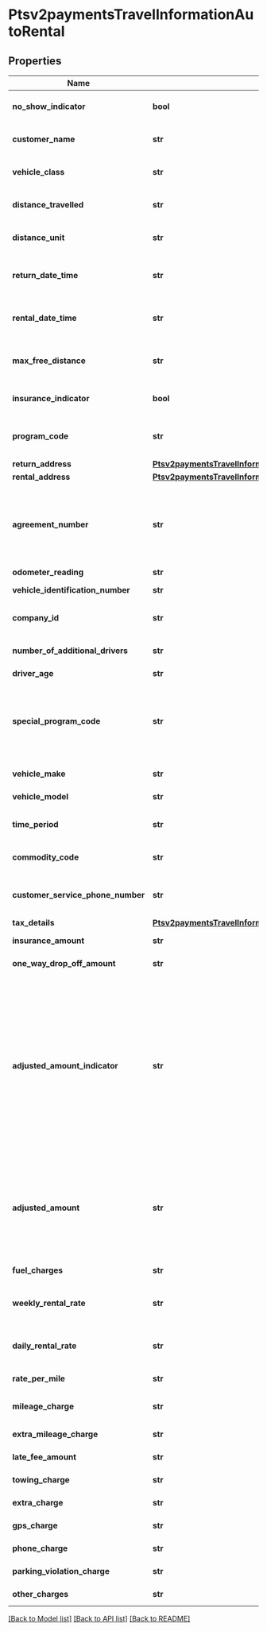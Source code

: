 # Ptsv2paymentsTravelInformationAutoRental

## Properties
Name | Type | Description | Notes
------------ | ------------- | ------------- | -------------
**no_show_indicator** | **bool** | No Show Indicator provides an indicator noting that the individual did not show up after making a reservation for a vehicle. Possible values: - true - false  | [optional] 
**customer_name** | **str** | Name of the individual making the rental agreement.  Valid data lengths by card:  |Card Specific Validation|VISA|MasterCard|Discover|AMEX| |--- |--- |--- |--- | | Filed Length| 40| 40| 29| 26| | Field Type| AN| ANS| AN| AN| | M/O/C| O| M| M| M|  | [optional] 
**vehicle_class** | **str** | Classification of the rented auto.  **NOTE** For VISA, this is a 2-byte optional code.  Valid values for American Express &amp; MasterCard:  |American Express |MasterCard |Description| |--- |--- |--- | | 0001| 0001| Mini| | 0002| 0002| Subcompact| | 0003| 0003| Economy| | 0004| 0004| Compact| | 0005| 0005| Midsize| | 0006| 0006| Intermediate| | 0007| 0007| Standard| | 0008| 0008| Fulll size| | 0009| 0009| Luxury| | 0010| 0010| Premium| | 0011| 0011| Minivan| | 0012| 0012| 12-passenger van| | 0013| 0013| Moving van| | 0014| 0014| 15-passenger van| | 0015| 0015| Cargo van| | 0016| 0016| 12-foot truck| | 0017| 0017| 20-foot truck| | 0018| 0018| 24-foot truck| | 0019| 0019| 26-foot truck| | 0020| 0020| Moped| | 0021| 0021| Stretch| | 0022| 0022| Regular| | 0023| 0023| Unique| | 0024| 0024| Exotic| | 0025| 0025| Small/medium truck| | 0026| 0026| Large truck| | 0027| 0027| Small SUV| | 0028| 0028| Medium SUV| | 0029| 0029| Large SUV| | 0030| 0030| Exotic SUV| | 9999| 9999| Miscellaneous|  Additional Values allowed **only** for &#x60;American Express&#x60;:  |American Express|MasterCard|Description| |--- |--- |--- | | 0031| NA| Four Wheel Drive| | 0032| NA| Special| | 0099| NA| Taxi|  | [optional] 
**distance_travelled** | **str** | Total number of miles driven by the customer. This field is supported only for MasterCard and American Express.  | [optional] 
**distance_unit** | **str** | Miles/Kilometers Indicator shows whether the “miles” fields are expressed in miles or kilometers.  Allowed values: - &#x60;K&#x60; - Kilometers - &#x60;M&#x60; - Miles  | [optional] 
**return_date_time** | **str** | Date/time the auto was returned to the rental agency. Format: &#x60;&#x60;yyyy-MM-dd HH-mm-ss z&#x60;&#x60; This field is supported for Visa, MasterCard, and American Express.  | [optional] 
**rental_date_time** | **str** | Date/time the auto was picked up from the rental agency. Format: &#x60;yyyy-MM-dd HH-mm-ss z&#x60; This field is supported for Visa, MasterCard, and American Express.  | [optional] 
**max_free_distance** | **str** | Maximum number of free miles or kilometers allowed to a customer for the duration of the auto rental agreement. This field is supported only for MasterCard and American Express.  | [optional] 
**insurance_indicator** | **bool** | Used for MC and Discover  Valid values: - &#x60;true&#x60; - Yes (insurance was purchased) - &#x60;false&#x60; - No (insurance was not purchased)  | [optional] 
**program_code** | **str** | Used to identify special circumstances applicable to the Card Transaction or Cardholder, such as \&quot;renter” or ”show”.  This code is &#x60;2 digit&#x60; value agreed by Merchant and processor.  | [optional] 
**return_address** | [**Ptsv2paymentsTravelInformationAutoRentalReturnAddress**](Ptsv2paymentsTravelInformationAutoRentalReturnAddress.md) |  | [optional] 
**rental_address** | [**Ptsv2paymentsTravelInformationAutoRentalRentalAddress**](Ptsv2paymentsTravelInformationAutoRentalRentalAddress.md) |  | [optional] 
**agreement_number** | **str** | Auto rental agency’s agreement (invoice) number provided to the customer. It is used to trace any inquiries about transactions. This field is supported for Visa, MasterCard, and American Express. This Merchant-defined value, which may be composed of any combination of characters and/or numerals, may become part of the descriptive bill on the Cardmember&#39;s statement.  | [optional] 
**odometer_reading** | **str** | Odometer reading at time of vehicle rental.  | [optional] 
**vehicle_identification_number** | **str** | This field contains a unique identifier assigned by the company to the vehicle.  | [optional] 
**company_id** | **str** | Corporate Identifier provides the unique identifier of the corporation or entity renting the vehicle:  |Card Specific Validation|VISA|MasterCard|Discover|AMEX| |--- |--- |--- |--- | | Filed Length| NA| 12| NA| NA| | Field Type| NA| AN| NA| NA| | M/O/C| NA| O| NA| NA|  | [optional] 
**number_of_additional_drivers** | **str** | The number of additional drivers included on the rental agreement not including the individual who signed the rental agreement.  | [optional] 
**driver_age** | **str** | Age of the driver renting the vehicle.  | [optional] 
**special_program_code** | **str** | Program code used to identify special circumstances, such as “frequent renter” or “no show” status for the renter. Possible values: - &#x60;0&#x60;: not applicable (default) - &#x60;1&#x60;: frequent renter - &#x60;2&#x60;: no show  For authorizations, this field is supported only for Visa.  For captures, this field is supported for Visa, MasterCard, and American Express.  Code for special programs applicable to the Card Transaction or the Cardholder.  | [optional] 
**vehicle_make** | **str** | Make of the vehicle being rented (e.g., Chevrolet or Ford).  | [optional] 
**vehicle_model** | **str** | Model of the vehicle being rented (e.g., Cavalier or Focus).  | [optional] 
**time_period** | **str** | Indicates the time period for which the vehicle rental rate applies (e.g., daily, weekly or monthly). Daily, Weekly and Monthly are valid values.  | [optional] 
**commodity_code** | **str** | Commodity code or International description code used to classify the item. Contact your acquirer for a list of codes.  | [optional] 
**customer_service_phone_number** | **str** | Customer service telephone number that is used to resolve questions or disputes. Include the area code, exchange, and number. This field is supported only for MasterCard and American Express.  | [optional] 
**tax_details** | [**Ptsv2paymentsTravelInformationAutoRentalTaxDetails**](Ptsv2paymentsTravelInformationAutoRentalTaxDetails.md) |  | [optional] 
**insurance_amount** | **str** | Insurance charges. Field is conditional and can include decimal point.  | [optional] 
**one_way_drop_off_amount** | **str** | Extra charges incurred for a one-way rental agreement for the auto. This field is supported only for Visa.  | [optional] 
**adjusted_amount_indicator** | **str** | For **MasterCard** and **Discover**: Adjusted amount indicator code that indicates any miscellaneous charges incurred after the auto was returned. Possible values: - &#x60;A&#x60; - Drop-off charges - &#x60;B&#x60; - Delivery charges - &#x60;C&#x60; - Parking expenses - &#x60;D&#x60; - Extra hours - &#x60;E&#x60; - Violations - &#x60;X&#x60; - More than one of the above charges  For **American Express**: Audit indicator code that indicates any adjustment for mileage, fuel, auto damage, etc. made to a rental agreement and whether the cardholder was notified.  Possible value for the authorization service: - &#x60;A&#x60; (default): adjustment amount greater than 0 (zero)  Possible values for the capture service: - &#x60;X&#x60; - Multiple adjustments - &#x60;Y&#x60; - One adjustment only; Cardmember notified - &#x60;Z&#x60; - One adjustment only; Cardmember not notified. This value is used as the default if the request does not include this field and includes an adjustment amount greater than 0 (zero). This is an optional field.  | [optional] 
**adjusted_amount** | **str** | Adjusted Amount indicates whether any miscellaneous charges were incurred after the vehicle was returned.  For authorizations, this field is supported only for American Express.  For captures, this field is supported only for MasterCard and American Express. **NOTE** For American Express, this field is required if the &#x60;travelInformation.autoRental.adjustedAmountIndicator&#x60; field is included in the request and has a value; otherwise, this field is optional.  For all other card types, this field is ignored.  | [optional] 
**fuel_charges** | **str** | Extra gasoline charges that extend beyond the basic rental agreement. This field is supported only for Visa.  | [optional] 
**weekly_rental_rate** | **str** | Weekly Rental Amount provides the amount charged for a seven-day rental period. Field - Time Period needs to be populated with Weekly if this field is present  | [optional] 
**daily_rental_rate** | **str** | Daily auto rental rate charged. This field is supported only for MasterCard and American Express.  Field - Time Period needs to be populated with Daily if this field is present  | [optional] 
**rate_per_mile** | **str** | Rate charged for each mile. This field is supported only for MasterCard and American Express.  | [optional] 
**mileage_charge** | **str** | Regular Mileage Charge provides the amount charged for regular miles traveled during vehicle rental. Two decimal places  | [optional] 
**extra_mileage_charge** | **str** | Extra mileage charges that extend beyond the basic rental agreement. This field is supported only for Visa.  | [optional] 
**late_fee_amount** | **str** | Extra charges related to a late return of the rented auto. This field is supported only for Visa.  | [optional] 
**towing_charge** | **str** | (Towing Charges) provides the amount charged to tow the rental vehicle.  | [optional] 
**extra_charge** | **str** | (Extra Charges) provides the extra charges associated with the vehicle rental.  | [optional] 
**gps_charge** | **str** | Amount charged for renting a Global Positioning Service (GPS).  | [optional] 
**phone_charge** | **str** | Additional charges incurred for phone usage included on the total bill.  | [optional] 
**parking_violation_charge** | **str** | Extra charges incurred due to a parking violation for the auto. This field is supported only for Visa.  | [optional] 
**other_charges** | **str** | Total amount charged for all other miscellaneous charges not previously defined.  | [optional] 

[[Back to Model list]](../README.md#documentation-for-models) [[Back to API list]](../README.md#documentation-for-api-endpoints) [[Back to README]](../README.md)


